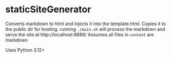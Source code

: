 # staticSiteGenerator

Converts markdown to html and injects it into the template.html. Copies it to the public dir for hosting.
running `./main.sh` will process the markdown and serve the site at http://localhost:8888/
Assumes all files in `content` are markdown

Uses Python 3.12+